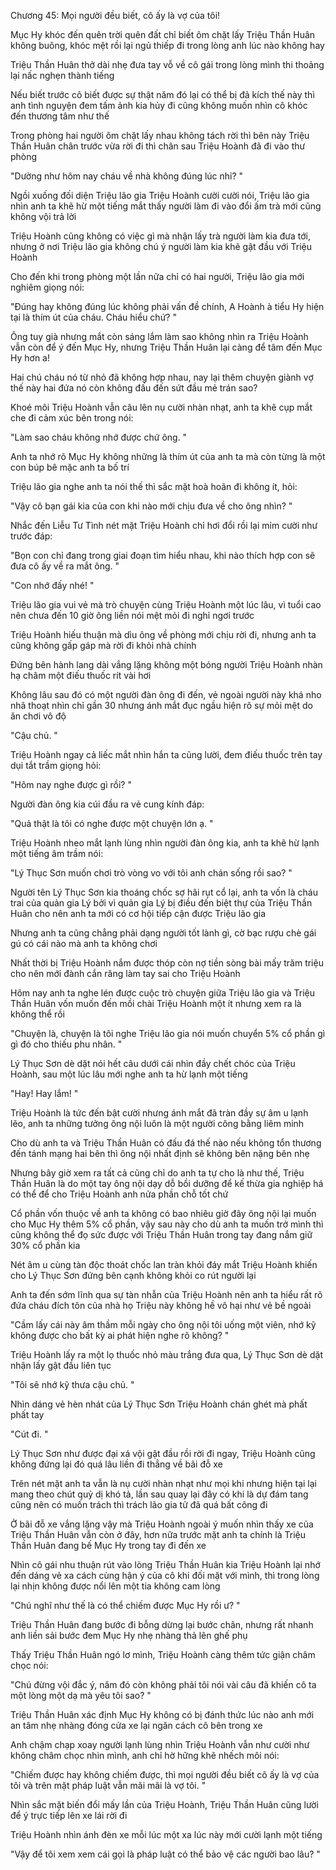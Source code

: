 




Chương 45: Mọi người đều biết, cô ấy là vợ của tôi!

Mục Hy khóc đến quên trời quên đất chỉ biết ôm chặt lấy Triệu Thần Huân không buông, khóc mệt rồi lại ngủ thiếp đi trong lòng anh lúc nào không hay

Triệu Thần Huân thở dài nhẹ đưa tay vỗ về cô gái trong lòng mình thi thoảng lại nấc nghẹn thành tiếng

Nếu biết trước cô biết được sự thật năm đó lại có thể bị đả kích thế này thì anh tình nguyện đem tấm ảnh kia hủy đi cũng không muốn nhìn cô khóc đến thương tâm như thế

Trong phòng hai người ôm chặt lấy nhau không tách rời thì bên này Triệu Thần Huân chân trước vừa rời đi thì chân sau Triệu Hoành đã đi vào thư phòng

"Dường như hôm nay cháu về nhà không đúng lúc nhỉ? "

Ngồi xuống đối diện Triệu lão gia Triệu Hoành cười cười nói, Triệu lão gia nhìn anh ta khẽ hừ một tiếng mắt thấy người làm đi vào đổi ấm trà mới cũng không vội trả lời

Triệu Hoành cũng không có việc gì mà nhận lấy trà người làm kia đưa tới, nhưng ở nơi Triệu lão gia không chú ý người làm kia khẽ gật đầu với Triệu Hoành

Cho đến khi trong phòng một lần nữa chỉ có hai người, Triệu lão gia mới nghiêm giọng nói:

"Đúng hay không đúng lúc không phải vấn đề chính, A Hoành à tiểu Hy hiện tại là thím út của cháu. Cháu hiểu chứ? "

Ông tuy già nhưng mắt còn sáng lắm làm sao không nhìn ra Triệu Hoành vẫn còn để ý đến Mục Hy, nhưng Triệu Thần Huân lại càng để tâm đến Mục Hy hơn a!

Hai chú cháu nó từ nhỏ đã không hợp nhau, nay lại thêm chuyện giành vợ thế này hai đứa nó còn không đấu đến sứt đầu mẻ trán sao?

Khoé môi Triệu Hoành vẫn câu lên nụ cười nhàn nhạt, anh ta khẽ cụp mắt che đi cảm xúc bên trong nói:

"Làm sao cháu không nhớ được chứ ông. "


Anh ta nhớ rõ Mục Hy không những là thím út của anh ta mà còn từng là một con búp bê mặc anh ta bố trí

Triệu lão gia nghe anh ta nói thế thì sắc mặt hoà hoãn đi không ít, hỏi:

"Vậy cô bạn gái kia của con khi nào mới chịu đưa về cho ông nhìn? "

Nhắc đến Liễu Tư Tình nét mặt Triệu Hoành chỉ hơi đổi rồi lại mỉm cười như trước đáp:

"Bọn con chỉ đang trong giai đoạn tìm hiểu nhau, khi nào thích hợp con sẽ đưa cô ấy về ra mắt ông. "

"Con nhớ đấy nhé! "

Triệu lão gia vui vẻ mà trò chuyện cùng Triệu Hoành một lúc lâu, vì tuổi cao nên chưa đến 10 giờ ông liền nói mệt mỏi đi nghỉ ngơi trước

Triệu Hoành hiếu thuận mà dìu ông về phòng mới chịu rời đi, nhưng anh ta cũng không gấp gáp mà rời đi khỏi nhà chính

Đứng bên hành lang dài vắng lặng không một bóng người Triệu Hoành nhàn hạ châm một điếu thuốc rít vài hơi

Không lâu sau đó có một người đàn ông đi đến, vẻ ngoài người này khá nho nhã thoạt nhìn chỉ gần 30 nhưng ánh mắt đục ngầu hiện rõ sự mỏi mệt do ăn chơi vô độ

"Cậu chủ. "

Triệu Hoành ngay cả liếc mắt nhìn hắn ta cũng lười, đem điếu thuốc trên tay dụi tắt trầm giọng hỏi:

"Hôm nay nghe được gì rồi? "

Người đàn ông kia cúi đầu ra vẻ cung kính đáp:

"Quả thật là tôi có nghe được một chuyện lớn ạ. "

Triệu Hoành nheo mắt lạnh lùng nhìn người đàn ông kia, anh ta khẽ hừ lạnh một tiếng âm trầm nói:

"Lý Thục Sơn muốn chơi trò vòng vo với tôi anh chán sống rồi sao? "

Người tên Lý Thục Sơn kia thoáng chốc sợ hãi rụt cổ lại, anh ta vốn là cháu trai của quản gia Lý bởi vì quản gia Lý bị điều đến biệt thự của Triệu Thần Huân cho nên anh ta mới có cơ hội tiếp cận được Triệu lão gia


Nhưng anh ta cũng chẳng phải dạng người tốt lành gì, cờ bạc rượu chè gái gú có cái nào mà anh ta không chơi

Nhất thời bị Triệu Hoành nắm được thóp còn nợ tiền sòng bài mấy trăm triệu cho nên mới đành cắn răng làm tay sai cho Triệu Hoành

Hôm nay anh ta nghe lén được cuộc trò chuyện giữa Triệu lão gia và Triệu Thần Huân vốn muốn đến mồi chài Triệu Hoành một ít nhưng xem ra là không thể rồi

"Chuyện là, chuyện là tôi nghe Triệu lão gia nói muốn chuyển 5% cổ phần gì gì đó cho thiếu phu nhân. "

Lý Thục Sơn dè dặt nói hết câu dưới cái nhìn đầy chết chóc của Triệu Hoành, sau một lúc lâu mới nghe anh ta hừ lạnh một tiếng

"Hay! Hay lắm! "

Triệu Hoành là tức đến bật cười nhưng ánh mắt đã tràn đầy sự âm u lạnh lẽo, anh ta những tưởng ông nội luôn là một người công bằng liêm minh

Cho dù anh ta và Triệu Thần Huân có đấu đá thế nào nếu không tổn thương đến tánh mạng hai bên thì ông nội nhất định sẽ không bên nặng bên nhẹ

Nhưng bây giờ xem ra tất cả cũng chỉ do anh ta tự cho là như thế, Triệu Thần Huân là do một tay ông nội dạy dỗ bồi dưỡng để kế thừa gia nghiệp há có thể để cho Triệu Hoành anh nửa phần chỗ tốt chứ

Cổ phần vốn thuộc về anh ta không có bao nhiêu giờ đây ông nội lại muốn cho Mục Hy thêm 5% cổ phần, vậy sau này cho dù anh ta muốn trở mình thì cũng không thể đọ sức được với Triệu Thần Huân trong tay đang nắm giữ 30% cổ phần kia

Nét âm u cùng tàn độc thoát chốc lan tràn khỏi đáy mắt Triệu Hoành khiến cho Lý Thục Sơn đứng bên cạnh không khỏi co rút người lại

Anh ta đến sớm lĩnh qua sự tàn nhẫn của Triệu Hoành nên anh ta hiểu rất rõ đứa cháu đích tôn của nhà họ Triệu này không hề vô hại như vẻ bề ngoài

"Cầm lấy cái này âm thầm mỗi ngày cho ông nội tôi uống một viên, nhớ kỹ không được cho bất kỳ ai phát hiện nghe rõ không? "

Triệu Hoành lấy ra một lọ thuốc nhỏ màu trắng đưa qua, Lý Thục Sơn dè dặt nhận lấy gật đầu liên tục

"Tôi sẽ nhớ kỹ thưa cậu chủ. "

Nhìn dáng vẻ hèn nhát của Lý Thục Sơn Triệu Hoành chán ghét mà phất phất tay

"Cút đi. "

Lý Thục Sơn như được đại xá vội gật đầu rồi rời đi ngay, Triệu Hoành cũng không đứng lại đó quá lâu liền đi thẳng về bãi đỗ xe


Trên nét mặt anh ta vẫn là nụ cười nhàn nhạt như mọi khi nhưng hiện tại lại mang theo chút quỷ dị khó tả, lần sau quay lại đây có khi là dự đám tang cũng nên có muốn trách thì trách lão gia tử đã quá bất công đi

Ở bãi đỗ xe vắng lặng vậy mà Triệu Hoành ngoài ý muốn nhìn thấy xe của Triệu Thần Huân vẫn còn ở đây, hơn nữa trước mặt anh ta chính là Triệu Thần Huân đang bế Mục Hy trong tay đi đến xe

Nhìn cô gái nhu thuận rút vào lòng Triệu Thần Huân kia Triệu Hoành lại nhớ đến dáng vẻ xa cách cùng hận ý của cô khi đối mặt với mình, thì trong lòng lại nhịn không được nổi lên một tia không cam lòng

"Chú nghĩ như thế là có thể chiếm được Mục Hy rồi ư? "

Triệu Thần Huân đang bước đi bỗng dừng lại bước chân, nhưng rất nhanh anh liền sải bước đem Mục Hy nhẹ nhàng thả lên ghế phụ

Thấy Triệu Thần Huân ngó lơ mình, Triệu Hoành càng thêm tức giận châm chọc nói:

"Chú đừng vội đắc ý, năm đó còn không phải tôi nói vài câu đã khiến cô ta một lòng một dạ mà yêu tôi sao? "

Triệu Thần Huân xác định Mục Hy không có bị đánh thức lúc nào anh mới an tâm nhẹ nhàng đóng cửa xe lại ngăn cách cô bên trong xe

Anh chậm chạp xoay người lạnh lùng nhìn Triệu Hoành vẫn như cười như không châm chọc nhìn mình, anh chỉ hờ hững khẽ nhếch môi nói:

"Chiếm được hay không chiếm được, thì mọi người đều biết cô ấy là vợ của tôi và trên mặt pháp luật vẫn mãi mãi là vợ tôi. "

Nhìn sắc mặt biến đổi mấy lần của Triệu Hoành, Triệu Thần Huân cũng lười để ý trực tiếp lên xe lái rời đi

Triệu Hoành nhìn ánh đèn xe mỗi lúc một xa lúc này mới cười lạnh một tiếng

"Vậy để tôi xem xem cái gọi là pháp luật có thể bảo vệ các người bao lâu? "




